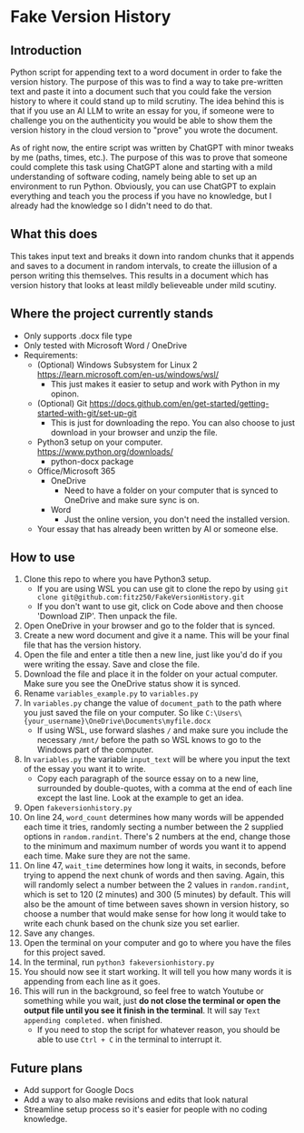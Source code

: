 # Fake Version History
## Introduction
Python script for appending text to a word document in order to fake the version history. The purpose of this was to find a way to take pre-written text and paste it into a document such that you could fake the version history to where it could stand up to mild scrutiny. The idea behind this is that if you use an AI LLM to write an essay for you, if someone were to challenge you on the authenticity you would be able to show them the version history in the cloud version to "prove" you wrote the document.

As of right now, the entire script was written by ChatGPT with minor tweaks by me (paths, times, etc.). The purpose of this was to prove that someone could complete this task using ChatGPT alone and starting with a mild understanding of software coding, namely being able to set up an environment to run Python. Obviously, you can use ChatGPT to explain everything and teach you the process if you have no knowledge, but I already had the knowledge so I didn't need to do that. 

## What this does
This takes input text and breaks it down into random chunks that it appends and saves to a document in random intervals, to create the iillusion of a person writing this themselves. This results in a document which has version history that looks at least mildly believeable under mild scutiny. 

## Where the project currently stands
- Only supports .docx file type
- Only tested with Microsoft Word / OneDrive
- Requirements:
  - (Optional) Windows Subsystem for Linux 2 https://learn.microsoft.com/en-us/windows/wsl/
    - This just makes it easier to setup and work with Python in my opinon.
  - (Optional) Git https://docs.github.com/en/get-started/getting-started-with-git/set-up-git
    - This is just for downloading the repo. You can also choose to just download in your browser and unzip the file.
  - Python3 setup on your computer. https://www.python.org/downloads/
    - python-docx package
  - Office/Microsoft 365
    - OneDrive
      - Need to have a folder on your computer that is synced to OneDrive and make sure sync is on.
    - Word
      - Just the online version, you don't need the installed version. 
  - Your essay that has already been written by AI or someone else.

## How to use
1. Clone this repo to where you have Python3 setup. 
    - If you are using WSL you can use git to clone the repo by using `git clone git@github.com:fitz250/FakeVersionHistory.git`
    - If you don't want to use git, click on Code above and then choose 'Download ZIP'. Then unpack the file.
2. Open OneDrive in your browser and go to the folder that is synced. 
3. Create a new word document and give it a name. This will be your final file that has the version history. 
4. Open the file and enter a title then a new line, just like you'd do if you were writing the essay. Save and close the file. 
5. Download the file and place it in the folder on your actual computer. Make sure you see the OneDrive status show it is synced.
6. Rename `variables_example.py` to `variables.py`
7. In `variables.py` change the value of `document_path` to the path where you just saved the file on your computer. So like `C:\Users\{your_username}\OneDrive\Documents\myfile.docx`
    - If using WSL, use forward slashes `/` and make sure you include the necessary `/mnt/` before the path so WSL knows to go to the Windows part of the computer. 
8. In `variables.py` the variable `input_text` will be where you input the text of the essay you want it to write.
    - Copy each paragraph of the source essay on to a new line, surrounded by double-quotes, with a comma at the end of each line except the last line. Look at the example to get an idea. 
9. Open `fakeversionhistory.py`
10. On line 24, `word_count` determines how many words will be appended each time it tries, randomly secting a number between the 2 supplied options in `random.randint`. There's 2 numbers at the end, change those to the minimum and maximum number of words you want it to append each time. Make sure they are not the same. 
11. On line 47, `wait_time` determines how long it waits, in seconds, before trying to append the next chunk of words and then saving. Again, this will randomly select a number between the 2 values in `random.randint`, which is set to 120 (2 minutes) and 300 (5 minutes) by default.  This will also be the amount of time between saves shown in version history, so choose a number that would make sense for how long it would take to write each chunk based on the chunk size you set earlier.
12. Save any changes.
13. Open the terminal on your computer and go to where you have the files for this project saved.
14. In the terminal, run `python3 fakeversionhistory.py`
15. You should now see it start working. It will tell you how many words it is appending from each line as it goes. 
16. This will run in the background, so feel free to watch Youtube or something while you wait, just **do not close the terminal or open the output file until you see it finish in the terminal**. It will say `Text appending completed.` when finished. 
    - If you need to stop the script for whatever reason, you should be able to use `Ctrl + C` in the terminal to interrupt it.

## Future plans
- Add support for Google Docs
- Add a way to also make revisions and edits that look natural
- Streamline setup process so it's easier for people with no coding knowledge. 


